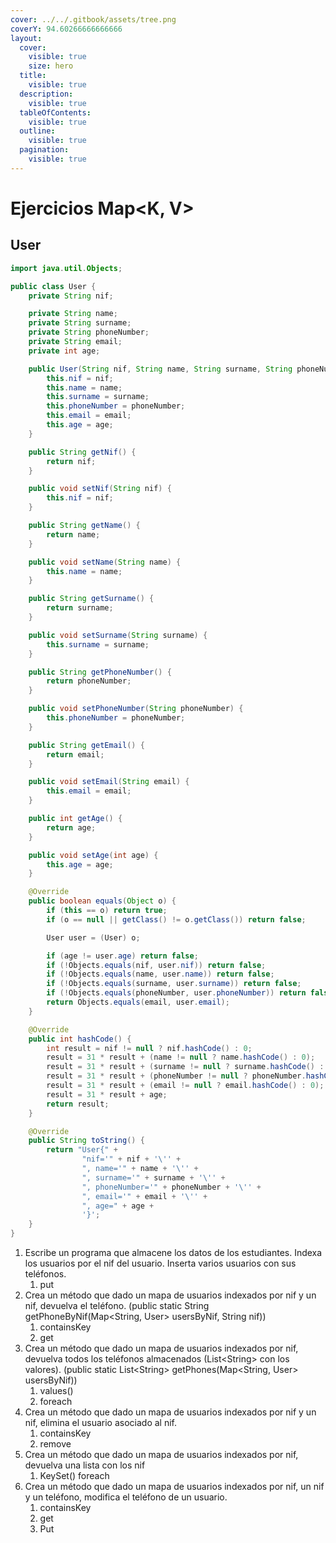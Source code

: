 ```yaml
---
cover: ../../.gitbook/assets/tree.png
coverY: 94.60266666666666
layout:
  cover:
    visible: true
    size: hero
  title:
    visible: true
  description:
    visible: true
  tableOfContents:
    visible: true
  outline:
    visible: true
  pagination:
    visible: true
---
```


# Ejercicios Map\<K, V>

## User

```java
import java.util.Objects;

public class User {
    private String nif;

    private String name;
    private String surname;
    private String phoneNumber;
    private String email;
    private int age;

    public User(String nif, String name, String surname, String phoneNumber, String email, int age) {
        this.nif = nif;
        this.name = name;
        this.surname = surname;
        this.phoneNumber = phoneNumber;
        this.email = email;
        this.age = age;
    }

    public String getNif() {
        return nif;
    }

    public void setNif(String nif) {
        this.nif = nif;
    }

    public String getName() {
        return name;
    }

    public void setName(String name) {
        this.name = name;
    }

    public String getSurname() {
        return surname;
    }

    public void setSurname(String surname) {
        this.surname = surname;
    }

    public String getPhoneNumber() {
        return phoneNumber;
    }

    public void setPhoneNumber(String phoneNumber) {
        this.phoneNumber = phoneNumber;
    }

    public String getEmail() {
        return email;
    }

    public void setEmail(String email) {
        this.email = email;
    }

    public int getAge() {
        return age;
    }

    public void setAge(int age) {
        this.age = age;
    }

    @Override
    public boolean equals(Object o) {
        if (this == o) return true;
        if (o == null || getClass() != o.getClass()) return false;

        User user = (User) o;

        if (age != user.age) return false;
        if (!Objects.equals(nif, user.nif)) return false;
        if (!Objects.equals(name, user.name)) return false;
        if (!Objects.equals(surname, user.surname)) return false;
        if (!Objects.equals(phoneNumber, user.phoneNumber)) return false;
        return Objects.equals(email, user.email);
    }

    @Override
    public int hashCode() {
        int result = nif != null ? nif.hashCode() : 0;
        result = 31 * result + (name != null ? name.hashCode() : 0);
        result = 31 * result + (surname != null ? surname.hashCode() : 0);
        result = 31 * result + (phoneNumber != null ? phoneNumber.hashCode() : 0);
        result = 31 * result + (email != null ? email.hashCode() : 0);
        result = 31 * result + age;
        return result;
    }

    @Override
    public String toString() {
        return "User{" +
                "nif='" + nif + '\'' +
                ", name='" + name + '\'' +
                ", surname='" + surname + '\'' +
                ", phoneNumber='" + phoneNumber + '\'' +
                ", email='" + email + '\'' +
                ", age=" + age +
                '}';
    }
}

```

1. Escribe un programa que almacene los datos de los estudiantes. Indexa los usuarios por el nif del usuario. Inserta varios usuarios con sus teléfonos.
   1. put
2. Crea un método que dado un mapa de usuarios indexados por nif y un nif, devuelva el teléfono. (public static String getPhoneByNif(Map\<String, User> usersByNif, String nif))
   1. containsKey
   2. get
3. Crea un método que dado un mapa de usuarios indexados por nif, devuelva todos los teléfonos almacenados (List\<String> con los valores). (public static List\<String> getPhones(Map\<String, User> usersByNif))
   1. values()
   2. foreach
4. Crea un método que dado un mapa de usuarios indexados por nif y un nif, elimina el usuario asociado al nif.
   1. containsKey
   2. remove
5. Crea un método que dado un mapa de usuarios indexados por nif, devuelva una lista con los nif
   1. KeySet() foreach
6. Crea un método que dado un mapa de usuarios indexados por nif, un nif y un teléfono, modifica el teléfono de un usuario.
   1. containsKey
   2. get
   3. Put
